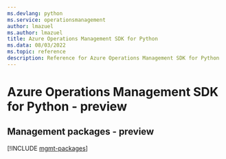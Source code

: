 ```yaml
---
ms.devlang: python
ms.service: operationsmanagement
author: lmazuel
ms.author: lmazuel
title: Azure Operations Management SDK for Python
ms.data: 08/03/2022
ms.topic: reference
description: Reference for Azure Operations Management SDK for Python
---
```

# Azure Operations Management SDK for Python - preview

## Management packages - preview
[!INCLUDE [mgmt-packages](operations-management-mgmt-index.md)]